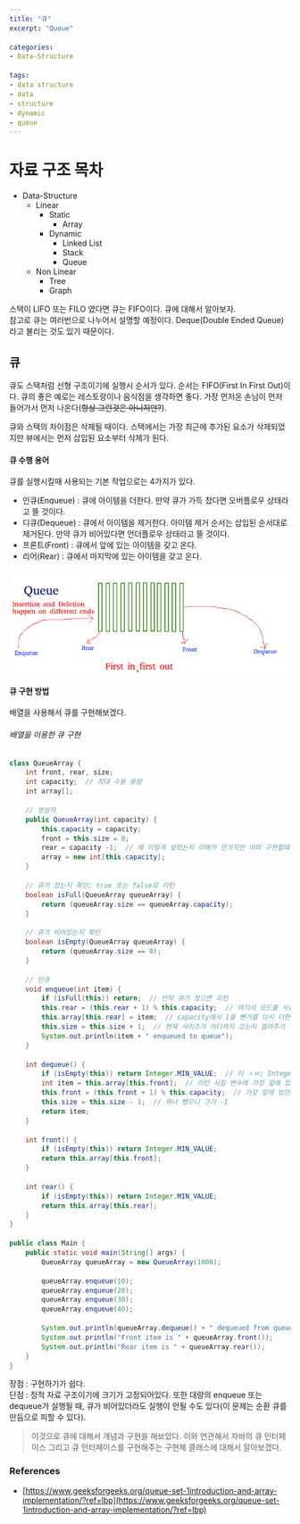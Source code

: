 ```yaml
---
title: "큐"
excerpt: "Queue"

categories:
- Data-Structure

tags:
- data structure
- data
- structure
- dynamic
- queue
---
```


# 자료 구조 목차

- Data-Structure
  - Linear
    - Static
      - Array
    - Dynamic
      - Linked List
      - Stack
      - Queue
  - Non Linear
    - Tree
    - Graph

스택이 LIFO 또는 FILO 였다면 큐는 FIFO이다. 큐에 대해서 알아보자.  
참고로 큐는 여러번으로 나누어서 설명할 예정이다. Deque(Double Ended Queue)라고 불리는 것도 있기 때문이다.

## 큐

큐도 스택처럼 선형 구조이기에 실행시 순서가 있다. 순서는 FIFO(First In First Out)이다. 큐의 좋은 예로는 레스토랑이나 음식점을 생각하면 좋다. 가장 먼저온 손님이 먼저 들어가서 먼저 나온다(~~항상 그런것은 아니지만?~~).

큐와 스택의 차이점은 삭제될 때이다. 스택에서는 가장 최근에 추가된 요소가 삭제되었지만 뷰에서는 먼저 삽입된 요소부터 삭제가 된다.

#### 큐 수행 용어

큐를 실행시킬때 사용되는 기본 작업으로는 4가지가 있다.
- 인큐(Enqueue) : 큐에 아이템을 더한다. 만약 큐가 가득 찼다면 오버플로우 상태라고 뜰 것이다.
- 디큐(Dequeue) : 큐에서 아이템을 제거한다. 아이템 제거 순서는 삽입된 순서대로 제거된다. 만약 큐가 비어있다면 언더플로우 상태라고 뜰 것이다.
- 프론트(Front) : 큐에서 앞에 있는 아이템을 갖고 온다.
- 리어(Rear) : 큐에서 마지막에 있는 아이템을 갖고 온다.

![about-queue](/assets/images/2022/about-queue.png)

#### 큐 구현 방법

배열을 사용해서 큐를 구현해보겠다.

###### 배열을 이용한 큐 구현

```java
class QueueArray {
    int front, rear, size;
    int capacity;  // 최대 수용 용량
    int array[];
    
    // 생성자
    public QueueArray(int capacity) {
        this.capacity = capacity;
        front = this.size = 0;
        rear = capacity -1;  // 왜 이렇게 넣었는지 이해가 안가지만 아마 구현할때 isFull과 isEmpty를 구현안하고 순환 반복으로 가능하게끔 해두었던거같다.
        array = new int[this.capacity];
    }
    
    // 큐가 찼는지 확인; true 또는 false로 리턴
    boolean isFull(QueueArray queueArray) {
        return (queueArray.size == queueArray.capacity);
    }
    
    // 큐가 비어있는지 확인
    boolean isEmpty(QueueArray queueArray) {
        return (queueArray.size == 0);
    }
    
    // 인큐
    void enqueue(int item) {
        if (isFull(this)) return;  // 만약 큐가 찼으면 리턴
        this.rear = (this.rear + 1) % this.capacity;  // 여기서 모드를 사용함으로써 위에 있는 isFull 메서드 필요없음 또한 순환으로 가능
        this.array[this.rear] = item;  // capacity에서 1을 뺀거를 다시 더한 후에 %한거니까 0이 나옴. 0부터 배열 시작
        this.size = this.size + 1;  // 현재 사이즈가 어디까지 갔는지 알려주기 위함
        System.out.println(item + " enqueued to queue");
    }
    
    int dequeue() {
        if (isEmpty(this)) return Integer.MIN_VALUE;  // 이 ㅅㅂ; Integer.Min_VALUE 존나 좋아하네 C++ 쟁이 새끼들
        int item = this.array[this.front];  // 리턴 시킬 변수에 가장 앞에 있는 값 넣기
        this.front = (this.front + 1) % this.capacity;  // 가장 앞에 있던 값 다음 값을 앞으로 땡기기 굳이 모드를 사용할 필요는 없다.
        this.size = this.size - 1;  // 하나 뺐으니 크기 -1
        return item;
    }
    
    int front() {
        if (isEmpty(this)) return Integer.MIN_VALUE;
        return this.array[this.front];
    }
    
    int rear() {
        if (isEmpty(this)) return Integer.MIN_VALUE;
        return this.array[this.rear];
    }
}

public class Main {
    public static void main(String[] args) {
        QueueArray queueArray = new QueueArray(1000);
        
        queueArray.enqueue(10);
        queueArray.enqueue(20);
        queueArray.enqueue(30);
        queueArray.enqueue(40);
        
        System.out.println(queueArray.dequeue() + " dequeued from queue");
        System.out.println("Front item is " + queueArray.front());
        System.out.println("Rear item is " + queueArray.rear());
    }
}
```
장점 : 구현하기가 쉽다.  
단점 : 정적 자료 구조이기에 크기가 고정되어있다. 또한 대량의 enqueue 또는 dequeue가 실행될 때, 큐가 비어있더라도 실행이 안될 수도 있다(이 문제는 순환 큐를 만듬으로 피할 수 있다).

> 이것으로 큐에 대해서 개념과 구현을 해보았다. 이와 연관해서 자바의 큐 인터페이스 그리고 큐 인터페이스를 구현해주는 구현체 클래스에 대해서 알아보겠다.


### References
- [https://www.geeksforgeeks.org/queue-set-1introduction-and-array-implementation/?ref=lbp](https://www.geeksforgeeks.org/queue-set-1introduction-and-array-implementation/?ref=lbp)